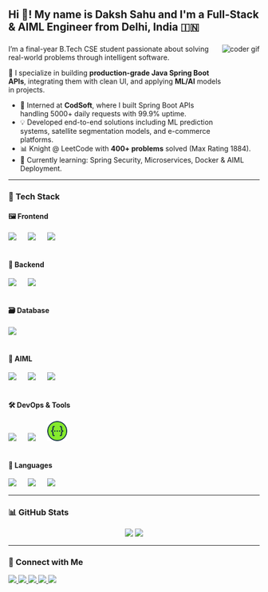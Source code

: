 <h2 align="left">Hi 👋! My name is Daksh Sahu and I'm a Full-Stack & AIML Engineer from Delhi, India 🇮🇳</h2>

###

<img align="right" height="180" src="https://media.giphy.com/media/qgQUggAC3Pfv687qPC/giphy.gif" alt="coder gif" />

I’m a final-year B.Tech CSE student passionate about solving real-world problems through intelligent software.

🔭 I specialize in building <b>production-grade Java Spring Boot APIs</b>, integrating them with clean UI, and applying <b>ML/AI</b> models in projects.

- 💼 Interned at <b>CodSoft</b>, where I built Spring Boot APIs handling 5000+ daily requests with 99.9% uptime.
- 💡 Developed end-to-end solutions including ML prediction systems, satellite segmentation models, and e-commerce platforms.
- 📊 Knight @ LeetCode with <b>400+ problems</b> solved (Max Rating 1884).
- 🌱 Currently learning: Spring Security, Microservices, Docker & AIML Deployment.

---

### 🧰 Tech Stack

#### 🖼️ Frontend
<div align="left">
  <img src="https://cdn.jsdelivr.net/gh/devicons/devicon/icons/html5/html5-original.svg" height="40" />
  <img width="15" />
  <img src="https://cdn.jsdelivr.net/gh/devicons/devicon/icons/css3/css3-original.svg" height="40" />
  <img width="15" />
  <img src="https://cdn.jsdelivr.net/gh/devicons/devicon/icons/javascript/javascript-original.svg" height="40" />
</div>

<br/>

#### 🔧 Backend
<div align="left">
  <img src="https://cdn.jsdelivr.net/gh/devicons/devicon/icons/java/java-original.svg" height="40" />
  <img width="15" />
  <img src="https://cdn.jsdelivr.net/gh/devicons/devicon/icons/spring/spring-original.svg" height="40" />
</div>

<br/>

#### 🗃️ Database
<div align="left">
  <img src="https://cdn.jsdelivr.net/gh/devicons/devicon/icons/mysql/mysql-original.svg" height="40" />
</div>

<br/>

#### 🤖 AIML
<div align="left">
  <img src="https://cdn.jsdelivr.net/gh/devicons/devicon/icons/python/python-original.svg" height="40" />
  <img width="15" />
  <img src="https://cdn.jsdelivr.net/gh/devicons/devicon/icons/tensorflow/tensorflow-original.svg" height="40" />
  <img width="15" />
  <img src="https://cdn.jsdelivr.net/gh/devicons/devicon/icons/pytorch/pytorch-original.svg" height="40" />
</div>

<br/>

#### 🛠️ DevOps & Tools
<div align="left">
  <img src="https://cdn.jsdelivr.net/gh/devicons/devicon/icons/docker/docker-original.svg" height="40" />
  <img width="15" />
  <img src="https://www.vectorlogo.zone/logos/getpostman/getpostman-icon.svg" height="40" />
  <img width="15" />
  <img src="https://raw.githubusercontent.com/devicons/devicon/master/icons/swagger/swagger-original.svg" height="40" />
</div>

<br/>

#### 📝 Languages
<div align="left">
  <img src="https://cdn.jsdelivr.net/gh/devicons/devicon/icons/cplusplus/cplusplus-original.svg" height="40" />
  <img width="15" />
  <img src="https://cdn.jsdelivr.net/gh/devicons/devicon/icons/python/python-original.svg" height="40" />
  <img width="15" />
  <img src="https://cdn.jsdelivr.net/gh/devicons/devicon/icons/java/java-original.svg" height="40" />
</div>

---

### 📊 GitHub Stats

<div align="center">
  <img src="https://github-readme-stats.vercel.app/api?username=dakshsahu1803&hide_title=false&hide_rank=false&show_icons=true&include_all_commits=true&count_private=true&disable_animations=false&theme=dracula&locale=en&hide_border=false" height="160" />
  <img src="https://github-readme-stats.vercel.app/api/top-langs?username=dakshsahu1803&locale=en&hide_title=false&layout=compact&card_width=320&langs_count=5&theme=dracula&hide_border=false" height="160" />
</div>

---

### 🔗 Connect with Me

<div align="left">
  <a href="mailto:dakshsahu843@gmail.com" target="_blank">
    <img src="https://img.shields.io/static/v1?message=Gmail&logo=gmail&label=&color=D14836&logoColor=white&labelColor=&style=for-the-badge" height="35" />
  </a>
  <a href="https://linkedin.com/in/daksh-sahu-65828324b" target="_blank">
    <img src="https://img.shields.io/static/v1?message=LinkedIn&logo=linkedin&label=&color=0077B5&logoColor=white&labelColor=&style=for-the-badge" height="35" />
  </a>
  <a href="https://github.com/dakshsahu1803" target="_blank">
    <img src="https://img.shields.io/static/v1?message=GitHub&logo=github&label=&color=000000&logoColor=white&labelColor=&style=for-the-badge" height="35" />
  </a>
  <a href="https://leetcode.com/u/daksh_sahu_1803/" target="_blank">
    <img src="https://img.shields.io/static/v1?message=LeetCode&logo=leetcode&label=&color=FFA116&logoColor=white&labelColor=&style=for-the-badge" height="35" />
  </a>
  <a href="https://visionary-entremet-43657f.netlify.app/" target="_blank">
    <img src="https://img.shields.io/static/v1?message=Portfolio&logo=google-chrome&label=&color=0F9D58&logoColor=white&labelColor=&style=for-the-badge" height="35" />
  </a>
</div>
